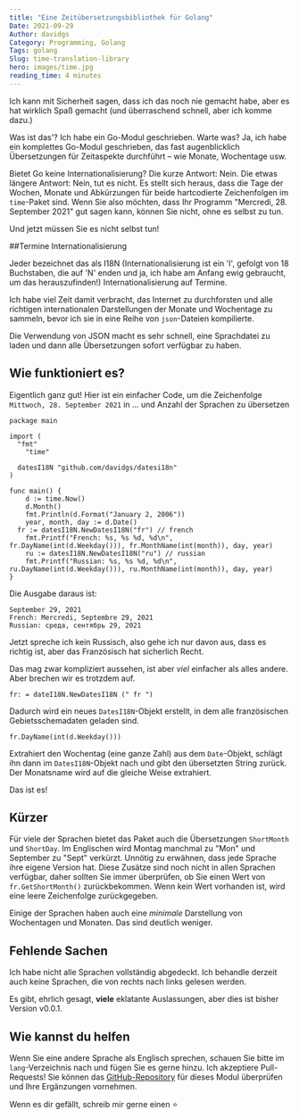 ```yaml
---
title: "Eine Zeitübersetzungsbibliothek für Golang"
Date: 2021-09-29
Author: davidgs
Category: Programming, Golang
Tags: golang
Slug: time-translation-library
hero: images/time.jpg
reading_time: 4 minutes
---
```


Ich kann mit Sicherheit sagen, dass ich das noch nie gemacht habe, aber es hat wirklich Spaß gemacht (und überraschend schnell, aber ich komme dazu.)

Was ist das'? Ich habe ein Go-Modul geschrieben. Warte was? Ja, ich habe ein komplettes Go-Modul geschrieben, das fast augenblicklich Übersetzungen für Zeitaspekte durchführt – wie Monate, Wochentage usw.

Bietet Go keine Internationalisierung? Die kurze Antwort: Nein. Die etwas längere Antwort: Nein, tut es nicht. Es stellt sich heraus, dass die Tage der Wochen, Monate und Abkürzungen für beide hartcodierte Zeichenfolgen im `time`-Paket sind. Wenn Sie also möchten, dass Ihr Programm "Mercredi, 28. September 2021" gut sagen kann, können Sie nicht, ohne es selbst zu tun.

Und jetzt müssen Sie es nicht selbst tun!

##Termine Internationalisierung

Jeder bezeichnet das als I18N (Internationalisierung ist ein 'I', gefolgt von 18 Buchstaben, die auf 'N' enden und ja, ich habe am Anfang ewig gebraucht, um das herauszufinden!) Internationalisierung auf Termine.

Ich habe viel Zeit damit verbracht, das Internet zu durchforsten und alle richtigen internationalen Darstellungen der Monate und Wochentage zu sammeln, bevor ich sie in eine Reihe von `json`-Dateien kompilierte.

Die Verwendung von JSON macht es sehr schnell, eine Sprachdatei zu laden und dann alle Übersetzungen sofort verfügbar zu haben.

## Wie funktioniert es?

Eigentlich ganz gut! Hier ist ein einfacher Code, um die Zeichenfolge `Mittwoch, 28. September 2021` in ... und Anzahl der Sprachen zu übersetzen

```golang
package main

import (
  "fmt"
	"time"

  datesI18N "github.com/davidgs/datesi18n"
)

func main() {
	d := time.Now()
	d.Month()
	fmt.Println(d.Format("January 2, 2006"))
	year, month, day := d.Date()
  fr := datesI18N.NewDatesI18N("fr") // french
	fmt.Printf("French: %s, %s %d, %d\n", fr.DayName(int(d.Weekday())), fr.MonthName(int(month)), day, year)
	ru := datesI18N.NewDatesI18N("ru") // russian
	fmt.Printf("Russian: %s, %s %d, %d\n", ru.DayName(int(d.Weekday())), ru.MonthName(int(month)), day, year)
}
```

Die Ausgabe daraus ist:

```
September 29, 2021
French: Mercredi, Septembre 29, 2021
Russian: среда, сентябрь 29, 2021
```

Jetzt spreche ich kein Russisch, also gehe ich nur davon aus, dass es richtig ist, aber das Französisch hat sicherlich Recht.

Das mag zwar kompliziert aussehen, ist aber *viel* einfacher als alles andere. Aber brechen wir es trotzdem auf.

`fr: = dateI18N.NewDatesI18N (" fr ")`

Dadurch wird ein neues `DatesI18N`-Objekt erstellt, in dem alle französischen Gebietsschemadaten geladen sind.

`fr.DayName(int(d.Weekday()))`

Extrahiert den Wochentag (eine ganze Zahl) aus dem `Date`-Objekt, schlägt ihn dann im `DatesI18N`-Objekt nach und gibt den übersetzten String zurück. Der Monatsname wird auf die gleiche Weise extrahiert.

Das ist es!

## Kürzer

Für viele der Sprachen bietet das Paket auch die Übersetzungen `ShortMonth` und `ShortDay`. Im Englischen wird Montag manchmal zu "Mon" und September zu "Sept" verkürzt. Unnötig zu erwähnen, dass jede Sprache ihre eigene Version hat. Diese Zusätze sind noch nicht in allen Sprachen verfügbar, daher sollten Sie immer überprüfen, ob Sie einen Wert von `fr.GetShortMonth()` zurückbekommen. Wenn kein Wert vorhanden ist, wird eine leere Zeichenfolge zurückgegeben.

Einige der Sprachen haben auch eine *minimale* Darstellung von Wochentagen und Monaten. Das sind deutlich weniger.

## Fehlende Sachen

Ich habe nicht alle Sprachen vollständig abgedeckt. Ich behandle derzeit auch keine Sprachen, die von rechts nach links gelesen werden.

Es gibt, ehrlich gesagt, **viele** eklatante Auslassungen, aber dies ist bisher Version v0.0.1.

## Wie kannst du helfen

Wenn Sie eine andere Sprache als Englisch sprechen, schauen Sie bitte im `lang`-Verzeichnis nach und fügen Sie es gerne hinzu. Ich akzeptiere Pull-Requests! Sie können das [GitHub-Repository](https://github.com/davidgs/DatesI18N) für dieses Modul überprüfen und Ihre Ergänzungen vornehmen.

Wenn es dir gefällt, schreib mir gerne einen :star:
